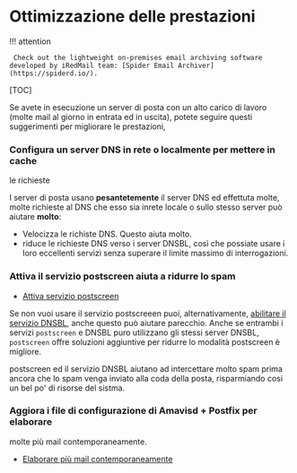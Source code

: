# Ottimizzazione delle prestazioni

!!! attention

	 Check out the lightweight on-premises email archiving software developed by iRedMail team: [Spider Email Archiver](https://spiderd.io/).

[TOC]

Se avete in esecuzione un server di posta con un alto carico di lavoro (molte
mail al giorno in entrata ed in uscita), potete seguire questi suggerimenti per
migliorare le prestazioni,

###  Configura un server DNS in rete o localmente per mettere in cache
le richieste

I server di posta usano __pesantetemente__ il server DNS ed effettuta molte,
molte richieste al DNS che esso sia inrete locale o sullo stesso server
può aiutare __molto__:

* Velocizza le richiste DNS. Questo aiuta molto.
* riduce le richieste DNS verso i server DNSBL, così che possiate usare i
  loro eccellenti servizi senza superare il limite massimo di interrogazioni.

### Attiva il servizio postscreen aiuta a ridurre lo spam

* [Attiva servizio postscreen](./enable.postscreen.html)

Se non vuoi usare il servizio postscreeen puoi, alternativamente,
[abilitare il servizio DNSBL](./enable.dnsbl.html), anche questo può aiutare
parecchio. Anche se entrambi i servizi `postscreen` e DNSBL puro utilizzano
gli stessi server DNSBL, `postscreen` offre soluzioni aggiuntive per
ridurre lo modalità postscreen è migliore.

postscreen ed il servizio DNSBL aiutano ad intercettare molto spam prima ancora
che lo spam venga inviato alla coda della posta, risparmiando cosi un bel po'
di risorse del sistma.

###  Aggiora i file di configurazione di Amavisd + Postfix per elaborare
molte più mail contemporaneamente.

* [Elaborare più mail contemporaneamente](./concurrent.processing.html)
